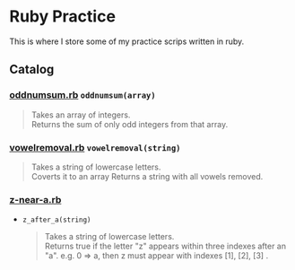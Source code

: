 # Ruby Practice

This is where I store some of my practice scrips written in ruby.


## Catalog

### [oddnumsum.rb](https://github.com/Bubblemelon/Ruby-Stuff/blob/master/ruby%20practice/oddnumsum.rb) `oddnumsum(array)`  
> Takes an array of integers.  
> Returns the sum of only odd integers from that array.  

### [vowelremoval.rb](https://github.com/Bubblemelon/Ruby-Stuff/blob/master/ruby%20practice/vowelremoval.rb) `vowelremoval(string)`  
> Takes a string of lowercase letters.  
> Coverts it to an array
> Returns a string with all vowels removed.

### [z-near-a.rb](https://github.com/Bubblemelon/Ruby-Stuff/blob/master/ruby%20practice/z-near-a.rb)

  - `z_after_a(string)`  
  
    > Takes a string of lowercase letters.  
    > Returns true if the letter "z" appears within three indexes after an "a".
    > e.g. 0 => a, then z must appear with indexes [1], [2], [3] .
